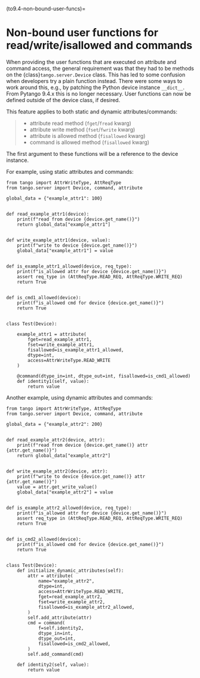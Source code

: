 (to9.4-non-bound-user-funcs)=

# Non-bound user functions for read/write/isallowed and commands

When providing the user functions that are executed on attribute
and command access, the general requirement was that they
had to be methods on the {class}`tango.server.Device` class.
This has led to some confusion when developers try a plain function
instead. There were some ways to work around this, e.g., by patching the
Python device instance `__dict__`.  From Pytango 9.4.x this is
no longer necessary.  User functions can now be defined outside of the
device class, if desired.

This feature applies to both static and dynamic attributes/commands:

> - attribute read method (`fget`/`fread` kwarg)
> - attribute write method (`fset`/`fwrite` kwarg)
> - attribute is allowed method (`fisallowed` kwarg)
> - command is allowed method (`fisallowed` kwarg)

The first argument to these functions will be a reference to the device instance.

For example, using static attributes and commands:

```
from tango import AttrWriteType, AttReqType
from tango.server import Device, command, attribute

global_data = {"example_attr1": 100}


def read_example_attr1(device):
    print(f"read from device {device.get_name()}")
    return global_data["example_attr1"]


def write_example_attr1(device, value):
    print(f"write to device {device.get_name()}")
    global_data["example_attr1"] = value


def is_example_attr1_allowed(device, req_type):
    print(f"is_allowed attr for device {device.get_name()}")
    assert req_type in (AttReqType.READ_REQ, AttReqType.WRITE_REQ)
    return True


def is_cmd1_allowed(device):
    print(f"is_allowed cmd for device {device.get_name()}")
    return True


class Test(Device):

    example_attr1 = attribute(
        fget=read_example_attr1,
        fset=write_example_attr1,
        fisallowed=is_example_attr1_allowed,
        dtype=int,
        access=AttrWriteType.READ_WRITE
    )

    @command(dtype_in=int, dtype_out=int, fisallowed=is_cmd1_allowed)
    def identity1(self, value):
        return value
```

Another example, using dynamic attributes and commands:

```
from tango import AttrWriteType, AttReqType
from tango.server import Device, command, attribute

global_data = {"example_attr2": 200}


def read_example_attr2(device, attr):
    print(f"read from device {device.get_name()} attr {attr.get_name()}")
    return global_data["example_attr2"]


def write_example_attr2(device, attr):
    print(f"write to device {device.get_name()} attr {attr.get_name()}")
    value = attr.get_write_value()
    global_data["example_attr2"] = value


def is_example_attr2_allowed(device, req_type):
    print(f"is_allowed attr for device {device.get_name()}")
    assert req_type in (AttReqType.READ_REQ, AttReqType.WRITE_REQ)
    return True


def is_cmd2_allowed(device):
    print(f"is_allowed cmd for device {device.get_name()}")
    return True


class Test(Device):
    def initialize_dynamic_attributes(self):
        attr = attribute(
            name="example_attr2",
            dtype=int,
            access=AttrWriteType.READ_WRITE,
            fget=read_example_attr2,
            fset=write_example_attr2,
            fisallowed=is_example_attr2_allowed,
        )
        self.add_attribute(attr)
        cmd = command(
            f=self.identity2,
            dtype_in=int,
            dtype_out=int,
            fisallowed=is_cmd2_allowed,
        )
        self.add_command(cmd)

    def identity2(self, value):
        return value
```

